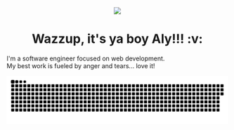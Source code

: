 <p align="center">
<img align=center src="https://github.com/AlySFahmy/AlySFahmy/assets/25463701/4bf34f0c-6b21-49e7-b373-d0b15580aaf9" />
</p>

<h1 align="center"> Wazzup, it's ya boy Aly!!! :v: </h1>

<p>I'm a software engineer focused on web development.<br/>
My best work is fueled by anger and tears... love it!</p>

<div>
  <img src="https://github.com/Pepyn0/Pepyn0/raw/output/github-contribution-grid-snake.svg" alt="snake"></center>
</div>
